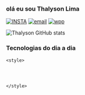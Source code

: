 ### olá eu sou Thalyson Lima

[![INSTA](https://img.shields.io/badge/Instagram-E4405F?style=for-the-badge&logo=instagram&logoColor=white)](https://www.instagram.com/thalyson.lm/)
[![email](https://img.shields.io/badge/Gmail-D14836?style=for-the-badge&logo=gmail&logoColor=white)](https://mail.google.com/mail/u/0/#inbox?compose=GTvVlcSDbFXZccGwDzdrCmCKZgDZGqgFgMdqsMBfHHjBtVDrwwZJPZxqRLLSDQjdnBWPptkGrfkMW)
[![wpp](https://img.shields.io/badge/WhatsApp-25D366?style=for-the-badge&logo=whatsapp&logoColor=white)](https://wa.me/qr/B5CWEQHAAHAUJ1)


![Thalyson GitHub stats](https://github-readme-stats.vercel.app/api?username=thalysonlima820&show_icons=true&theme=radical)

### Tecnologias do dia a dia
    <style>
        


       
    </style>
 <ul style= "        ul{
            display: flex;
            align-items: center;
            justify-content: space-between;
            width: 800px;
            list-style-type: none;
        }
        ul li{
            position: relative;
            display: grid;
            place-items: center;
            width: 200px;
            height: 200px;
        }
        li .base{
            position: relative;
            width: 100%;
            height: 100%;
            border-radius: 50%;
            border: 8px solid var(--color);
            border-left: 8px solid transparent;
            filter: drop-shadow(0 0 10px var(--color));
            animation: spin 8s linear infinite;
        }

@keyframes spin {
    0%{
        transform: rotateX(60deg) rotateZ(0);
    }
    100%{
        transform: rotateX(60deg) rotateZ(-360deg);
    }
}

        li .base::after{
            position: absolute;
            content: "";
            width: 30px;
            height: 30px;
            top: 9px;
            left: 9px;
            border-radius: 50%;
            background-color: var(--color);
        }
        li .base, li .title, li .icon{
            position: absolute;
            color: #b5b5b5;
            transform: rotateX(60deg) rotateZ(-45deg);
            cursor: pointer;
            transition: 0.5s ease-in-out;
        }
        li .title{
            text-transform: uppercase;
            font-size: 28px;
            font-weight: 700;
            letter-spacing: 2px;
            transform: rotateY(30deg) skewY(-24deg) translateX(0px);
            pointer-events: none;
            opacity: 0;
        }
        li .icon{
            display: grid;
            place-items: center;
            font-size: 80px;
            height: 100%;
            pointer-events: none;
        }
       .base:hover {
            filter: drop-shadow(0 0 10px var(--color));
            animation-play-state: paused;
       }
       .base:hover + .title + .icon{
        transform: rotatey(30deg) skewY(-24deg) ;
        top: -100px;
        color: var(--color); 
        filter: drop-shadow(0 0 3px var(--color));
        animation: wave 1s ease-in-out infinite;
       }

       

       .base:hover + .title {
        transform: rotateY(30deg) skewY(-24deg) translateY(-90deg);
        color: var(--color); 
        text-shadow: 0 0 3px var(--color); 
        transition-delay: 0.1;
        opacity: 1;
        animation: wave 1s ease-in-out infinite;
       }
       @keyframes wave {
        0%{
            margin-bottom: 0;
        }
        50%{
            margin-bottom: 15px;
        }
        100%{
            
        }
       }" >
        <li style="--color: #ef436b">
            <span class="base"></span>
            <span class="title">HTML</span>
            <span class="icon"><svg xmlns="http://www.w3.org/2000/svg" width="100" height="100" class="ionicon" viewBox="0 0 512 512"><path d="M64 32l34.94 403.21L255.77 480 413 435.15 448 32zm308 132H188l4 51h176l-13.51 151.39L256 394.48l-98.68-28-6.78-77.48h48.26l3.42 39.29L256 343.07l53.42-14.92L315 264H148l-12.59-149.59H376.2z"/></svg></span> 
        </li>
        <li style="--color: #ffce5c">
            <span class="base"></span>
            <span class="title">CSS</span>
            <span class="icon"> <svg xmlns="http://www.w3.org/2000/svg" width="100" height="100" class="ionicon" viewBox="0 0 512 512"><path d="M64 32l35 403.22L255.77 480 413 435.15 448 32zm290.68 334.9L256.07 395l-98.46-28.24-6.75-77.76h48.26l3.43 39.56 53.59 15.16.13.28 53.47-14.85 5.64-64.15H203l-4-50h120.65l4.35-51H140l-4-49h240.58z"/></svg> </span>
        </li>
        <li style="--color: #05c770">
            <span class="base"></span>
            <span class="title">J.S</span>
            <span class="icon"><svg xmlns="http://www.w3.org/2000/svg"  width="100" height="100" class="ionicon" viewBox="0 0 512 512"><path d="M429.76 130.07L274.33 36.85a37 37 0 00-36.65 0L82.24 130.06A38.2 38.2 0 0064 162.83V349a38.26 38.26 0 0018.24 32.8L123 406.14l.23.13c20.58 10.53 28.46 10.53 37.59 10.53 32.14 0 52.11-20.8 52.11-54.29V182a8.51 8.51 0 00-8.42-8.58h-22.38a8.51 8.51 0 00-8.42 8.58v180.51a15 15 0 01-6.85 13.07c-5.9 3.6-14.47 2.84-24.14-2.15l-39.06-23.51a1.1 1.1 0 01-.48-.92V165.46a1.32 1.32 0 01.59-1.06l151.84-93a.82.82 0 01.73 0l151.93 93a1.34 1.34 0 01.55 1.1V349a1.28 1.28 0 01-.45 1l-152.06 90.65a1.22 1.22 0 01-.8 0l-38.83-23.06a7.8 7.8 0 00-7.83-.41l-.34.2c-10.72 6.35-13.6 8-23.54 11.62-1.62.59-5.43 2-5.76 5.77s3.29 6.45 6.51 8.32l51.9 31.87a35.67 35.67 0 0018.3 5.07h.58a35.87 35.87 0 0017.83-5.07l155.43-93.13A38.37 38.37 0 00448 349V162.83a38.21 38.21 0 00-18.24-32.76z"/><path d="M307.88 318.05c-37.29 0-45.24-10.42-47.6-27.24a8.43 8.43 0 00-8.22-7.32h-19.8a8.44 8.44 0 00-8.26 8.58c0 14.58 5.12 62.17 83.92 62.17 24.38 0 44.66-5.7 58.63-16.49S388 311.26 388 292.55c0-37.55-24.5-47.83-72.75-54.55-49.05-6.82-49.05-10.29-49.05-17.89 0-5.47 0-18.28 35.46-18.28 25.23 0 38.74 3.19 43.06 20a8.35 8.35 0 008.06 6.67h19.87a8.24 8.24 0 006.16-2.86 8.91 8.91 0 002.12-6.44c-2.57-35.55-28.56-53.58-79.24-53.58-46.06 0-73.55 20.75-73.55 55.5 0 38.1 28.49 48.87 71.29 53.33 50 5.17 50 12.71 50 19.37.03 10.38-4.28 24.23-41.55 24.23z"/></svg></span>
        </li>
    </ul>
